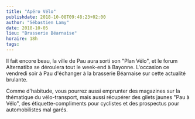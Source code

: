 ```yaml
---
title: "Apéro Vélo"
publishdate: 2018-10-08T09:48:23+02:00
author: "Sébastien Lamy"
date: 2018-10-05
lieu: "Brasserie Béarnaise"
horaire: 18h
tags:
---
```


Il fait encore beau, la ville de Pau aura sorti son "Plan Vélo", et le forum 
Alternatiba se déroulera tout le week-end à Bayonne. L'occasion ce vendredi 
soir à Pau d'échanger à la brasserie Béarnaise sur cette actualité brulante.

Comme d'habitude, vous pourrez aussi emprunter des magazines sur la thématique 
du vélo-transport, mais aussi récupérer des gilets jaunes "Pau à Vélo", des 
étiquette-compliments pour cyclistes et des prospectus pour automobilistes mal 
garés.
